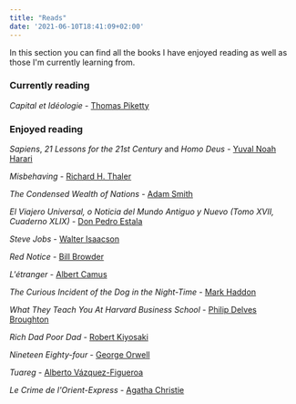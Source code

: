 ```yaml
---
title: "Reads"
date: '2021-06-10T18:41:09+02:00'
---
```

In this section you can find all the books I have enjoyed reading as well as those I'm currently learning from.

### Currently reading

_Capital et Idéologie_ - [Thomas Piketty](http://piketty.pse.ens.fr/en/ "Who is Thomas Piketty?")

### Enjoyed reading

_Sapiens_, _21 Lessons for the 21st Century_ and _Homo Deus_ - [Yuval Noah Harari](https://www.ynharari.com/ "Who is Yuval Noah Harari?")

_Misbehaving_ - [Richard H. Thaler](https://www.chicagobooth.edu/faculty/directory/t/richard-h-thaler "Who is Richard H. Thaler?")

_The Condensed Wealth of Nations_ - [Adam Smith](https://www.adamsmith.org/about-adam-smith "Who is Adam Smith?")

_El Viajero Universal, o Noticia del Mundo Antiguo y Nuevo (Tomo XVII, Cuaderno XLIX)_ - [Don Pedro Estala](https://www.wikiwand.com/es/Pedro_Estala "Who is Don Pedro Estala?")


_Steve Jobs_ - [Walter Isaacson](https://www.aspeninstitute.org/our-people/walter-isaacson/ "Who is Walter Isaacson?")

_Red Notice_ - [Bill Browder](https://www.billbrowder.com/ "Who is Bill Browder?")

_L'étranger_ - [Albert Camus](https://www.nobelprize.org/prizes/literature/1957/camus/biographical/ "Who is Albert Camus?")

_The Curious Incident of the Dog in the Night-Time_ - [Mark Haddon](http://www.markhaddon.com/ "Who is Mark Haddon?")

_What They Teach You At Harvard Business School_ - [Philip Delves Broughton](https://philipdelvesbroughton.com/ "Who is Philip Delves Broughton?")

_Rich Dad Poor Dad_ - [Robert Kiyosaki](https://www.richdad.com/ "Who is Robert Kiyosaki?")

_Nineteen Eighty-four_ - [George Orwell](https://www.orwellfoundation.com/the-orwell-foundation/about/about-george-orwell/ "Who is George Orwell?")

_Tuareg_ - [Alberto Vázquez-Figueroa](https://www.albertovazquez-figueroa.com/ "Who is Alberto Vázquez-Figueroa?")

_Le Crime de l'Orient-Express_ - [Agatha Christie](https://www.agathachristie.com/ "Who is Agatha Christie?")

